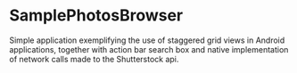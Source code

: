 # SamplePhotosBrowser
Simple application exemplifying the use of staggered grid views in Android applications, together with action bar search box and native implementation of network calls made to the Shutterstock api.
 
